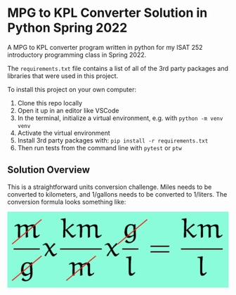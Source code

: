 # MPG to KPL Converter Solution in Python Spring 2022

A MPG to KPL converter program written in python for my ISAT 252 introductory programming class in Spring 2022.

The `requirements.txt` file contains a list of all of the 3rd party packages and libraries that were used in this project.

To install this project on your own computer:

1. Clone this repo locally
2. Open it up in an editor like VSCode
3. In the terminal, initialize a virtual environment, e.g. with `python -m venv venv`
4. Activate the virtual environment
5. Install 3rd party packages with: `pip install -r requirements.txt`
6. Then run tests from the command line with `pytest` or `ptw`

## Solution Overview

This is a straightforward units conversion challenge. Miles needs to be converted to kilometers, and 1/gallons needs to be converted to 1/liters. The conversion formula looks something like:

![MPG to KPL formula](./formula.png)
